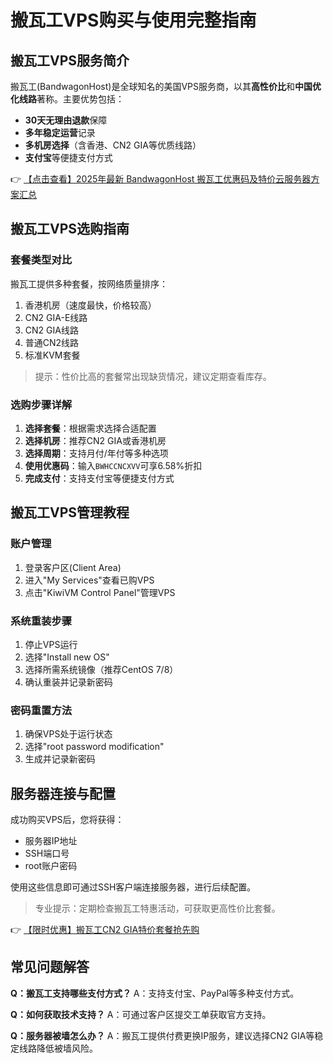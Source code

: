 # 搬瓦工VPS购买与使用完整指南

## 搬瓦工VPS服务简介

搬瓦工(BandwagonHost)是全球知名的美国VPS服务商，以其**高性价比**和**中国优化线路**著称。主要优势包括：

- **30天无理由退款**保障
- **多年稳定运营**记录
- **多机房选择**（含香港、CN2 GIA等优质线路）
- **支付宝**等便捷支付方式

👉 [【点击查看】2025年最新 BandwagonHost 搬瓦工优惠码及特价云服务器方案汇总](https://bit.ly/banwagon)

## 搬瓦工VPS选购指南

### 套餐类型对比

搬瓦工提供多种套餐，按网络质量排序：

1. 香港机房（速度最快，价格较高）
2. CN2 GIA-E线路
3. CN2 GIA线路
4. 普通CN2线路
5. 标准KVM套餐

> 提示：性价比高的套餐常出现缺货情况，建议定期查看库存。

### 选购步骤详解

1. **选择套餐**：根据需求选择合适配置
2. **选择机房**：推荐CN2 GIA或香港机房
3. **选择周期**：支持月付/年付等多种选项
4. **使用优惠码**：输入`BWHCCNCXVV`可享6.58%折扣
5. **完成支付**：支持支付宝等便捷支付方式

## 搬瓦工VPS管理教程

### 账户管理

1. 登录客户区(Client Area)
2. 进入"My Services"查看已购VPS
3. 点击"KiwiVM Control Panel"管理VPS

### 系统重装步骤

1. 停止VPS运行
2. 选择"Install new OS"
3. 选择所需系统镜像（推荐CentOS 7/8）
4. 确认重装并记录新密码

### 密码重置方法

1. 确保VPS处于运行状态
2. 选择"root password modification"
3. 生成并记录新密码

## 服务器连接与配置

成功购买VPS后，您将获得：

- 服务器IP地址
- SSH端口号
- root账户密码

使用这些信息即可通过SSH客户端连接服务器，进行后续配置。

> 专业提示：定期检查搬瓦工特惠活动，可获取更高性价比套餐。

👉 [【限时优惠】搬瓦工CN2 GIA特价套餐抢先购](https://bit.ly/banwagon)

## 常见问题解答

**Q：搬瓦工支持哪些支付方式？**
A：支持支付宝、PayPal等多种支付方式。

**Q：如何获取技术支持？**
A：可通过客户区提交工单获取官方支持。

**Q：服务器被墙怎么办？**
A：搬瓦工提供付费更换IP服务，建议选择CN2 GIA等稳定线路降低被墙风险。